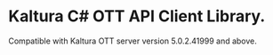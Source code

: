 # Kaltura C# OTT API Client Library.
Compatible with Kaltura OTT server version 5.0.2.41999 and above.
